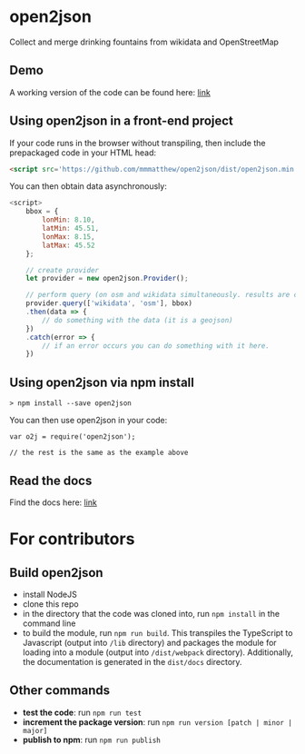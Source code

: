 # open2json
Collect and merge drinking fountains from wikidata and OpenStreetMap

## Demo
A working version of the code can be found here: [link](https://mmmatthew.github.io/open2json/demo)


## Using open2json in a front-end project
If your code runs in the browser without transpiling, then include the prepackaged code in your HTML head:

```html
<script src='https://github.com/mmmatthew/open2json/dist/open2json.min.js'></script>
```

You can then obtain data asynchronously:

```javascript
<script>
    bbox = {
        lonMin: 8.10,
        latMin: 45.51,
        lonMax: 8.15,
        latMax: 45.52
    };

    // create provider
    let provider = new open2json.Provider();

    // perform query (on osm and wikidata simultaneously. results are conflated to gether.)
    provider.query(['wikidata', 'osm'], bbox)
    .then(data => {
        // do something with the data (it is a geojson)
    })
    .catch(error => {
        // if an error occurs you can do something with it here.
    })
```

## Using open2json via npm install
```
> npm install --save open2json
```

You can then use open2json in your code:
```
var o2j = require('open2json');

// the rest is the same as the example above
```

## Read the docs
Find the docs here: [link](https://mmmatthew.github.io/open2json/dist/docs)

# For contributors

## Build open2json
- install NodeJS
- clone this repo
- in the directory that the code was cloned into, run `npm install` in the command line
- to build the module, run `npm run build`. This transpiles the TypeScript to Javascript (output into `/lib` directory) and packages the module for loading into a module (output into `/dist/webpack` directory). Additionally, the documentation is generated in the `dist/docs` directory.

## Other commands
- **test the code**: run `npm run test`
- **increment the package version**: run `npm run version [patch | minor | major]`
- **publish to npm**: run `npm run publish`
